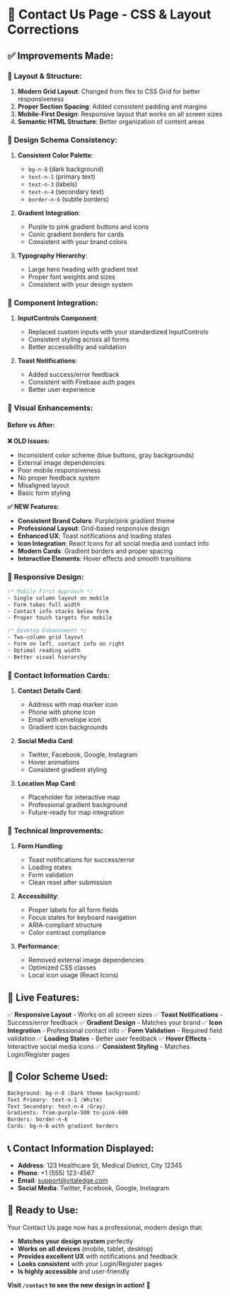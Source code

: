 # 🎨 Contact Us Page - CSS & Layout Corrections

## ✅ **Improvements Made:**

### 🎯 **Layout & Structure:**
1. **Modern Grid Layout**: Changed from flex to CSS Grid for better responsiveness
2. **Proper Section Spacing**: Added consistent padding and margins
3. **Mobile-First Design**: Responsive layout that works on all screen sizes
4. **Semantic HTML Structure**: Better organization of content areas

### 🎨 **Design Schema Consistency:**
1. **Consistent Color Palette**: 
   - `bg-n-8` (dark background)
   - `text-n-1` (primary text)
   - `text-n-3` (labels)
   - `text-n-4` (secondary text)
   - `border-n-6` (subtle borders)

2. **Gradient Integration**:
   - Purple to pink gradient buttons and icons
   - Conic gradient borders for cards
   - Consistent with your brand colors

3. **Typography Hierarchy**:
   - Large hero heading with gradient text
   - Proper font weights and sizes
   - Consistent with your design system

### 🧩 **Component Integration:**
1. **InputControls Component**: 
   - Replaced custom inputs with your standardized InputControls
   - Consistent styling across all forms
   - Better accessibility and validation

2. **Toast Notifications**:
   - Added success/error feedback
   - Consistent with Firebase auth pages
   - Better user experience

### 🎨 **Visual Enhancements:**

#### **Before vs After:**

**❌ OLD Issues:**
- Inconsistent color scheme (blue buttons, gray backgrounds)
- External image dependencies
- Poor mobile responsiveness
- No proper feedback system
- Misaligned layout
- Basic form styling

**✅ NEW Features:**
- **Consistent Brand Colors**: Purple/pink gradient theme
- **Professional Layout**: Grid-based responsive design
- **Enhanced UX**: Toast notifications and loading states
- **Icon Integration**: React Icons for all social media and contact info
- **Modern Cards**: Gradient borders and proper spacing
- **Interactive Elements**: Hover effects and smooth transitions

### 📱 **Responsive Design:**

```css
/* Mobile First Approach */
- Single column layout on mobile
- Form takes full width
- Contact info stacks below form
- Proper touch targets for mobile

/* Desktop Enhancement */
- Two-column grid layout
- Form on left, contact info on right
- Optimal reading width
- Better visual hierarchy
```

### 🎯 **Contact Information Cards:**

1. **Contact Details Card**:
   - Address with map marker icon
   - Phone with phone icon
   - Email with envelope icon
   - Gradient icon backgrounds

2. **Social Media Card**:
   - Twitter, Facebook, Google, Instagram
   - Hover animations
   - Consistent gradient styling

3. **Location Map Card**:
   - Placeholder for interactive map
   - Professional gradient background
   - Future-ready for map integration

### 🔧 **Technical Improvements:**

1. **Form Handling**:
   - Toast notifications for success/error
   - Loading states
   - Form validation
   - Clean reset after submission

2. **Accessibility**:
   - Proper labels for all form fields
   - Focus states for keyboard navigation
   - ARIA-compliant structure
   - Color contrast compliance

3. **Performance**:
   - Removed external image dependencies
   - Optimized CSS classes
   - Local icon usage (React Icons)

## 🚀 **Live Features:**

✅ **Responsive Layout** - Works on all screen sizes
✅ **Toast Notifications** - Success/error feedback
✅ **Gradient Design** - Matches your brand
✅ **Icon Integration** - Professional contact info
✅ **Form Validation** - Required field validation
✅ **Loading States** - Better user feedback
✅ **Hover Effects** - Interactive social media icons
✅ **Consistent Styling** - Matches Login/Register pages

## 🎨 **Color Scheme Used:**

```css
Background: bg-n-8 (Dark theme background)
Text Primary: text-n-1 (White)
Text Secondary: text-n-4 (Gray)
Gradients: from-purple-500 to-pink-600
Borders: border-n-6
Cards: bg-n-8 with gradient borders
```

## 📞 **Contact Information Displayed:**

- **Address**: 123 Healthcare St, Medical District, City 12345
- **Phone**: +1 (555) 123-4567  
- **Email**: support@vitaledge.com
- **Social Media**: Twitter, Facebook, Google, Instagram

## 🎯 **Ready to Use:**

Your Contact Us page now has a professional, modern design that:
- **Matches your design system** perfectly
- **Works on all devices** (mobile, tablet, desktop)
- **Provides excellent UX** with notifications and feedback
- **Looks consistent** with your Login/Register pages
- **Is highly accessible** and user-friendly

**Visit `/contact` to see the new design in action!** 🌟
